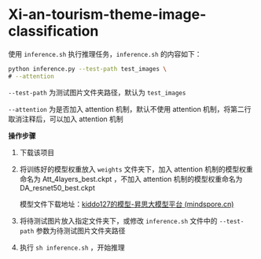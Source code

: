 # Xi-an-tourism-theme-image-classification

使用 `inference.sh` 执行推理任务，`inference.sh` 的内容如下：

```sh
python inference.py --test-path test_images \
# --attention
```

`--test-path` 为测试图片文件夹路径，默认为 `test_images`

`--attention` 为是否加入 attention 机制，默认不使用 attention 机制，将第二行取消注释后，可以加入 attention 机制

**操作步骤**

1. 下载该项目

2. 将训练好的模型权重放入 `weights` 文件夹下，加入 attention 机制的模型权重命名为 Att_4layers_best.ckpt ，不加入 attention 机制的模型权重命名为 DA_resnet50_best.ckpt

   模型文件下载地址：[kiddo127的模型-昇思大模型平台 (mindspore.cn)](https://xihe.mindspore.cn/models/kiddo127/att_resnet/tree)

3. 将待测试图片放入指定文件夹下，或修改 `inference.sh` 文件中的 `--test-path` 参数为待测试图片文件夹路径

4. 执行 `sh inference.sh` ，开始推理
